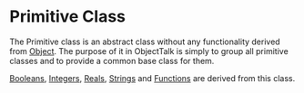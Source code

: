 # Primitive Class

The Primitive class is an abstract class without any functionality derived
from [Object](Object.md). The purpose of it in ObjectTalk is simply to
group all primitive classes and to provide a common base class for them.

[Booleans](Boolean.md), [Integers](Integer.md), [Reals](Real.md),
[Strings](String.md) and [Functions](Function.md) are derived from this
class.
